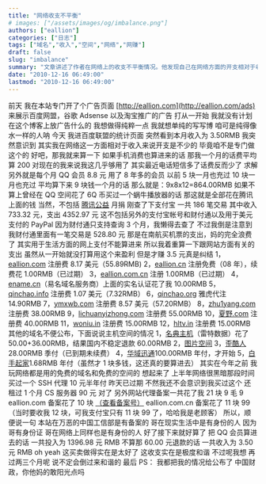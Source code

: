 ```yaml
---
title: "网络收支不平衡"
# images: ["/assets/images/og/imbalance.png"]
authors: ["eallion"]
categories: ["日志"]
tags: ["域名","收入","空间","网络","网赚"]
draft: false
slug: "imbalance"
summary: "文章讲述了作者在网络上的收支不平衡情况。他发现自己在网络方面的开支相对于收入来说很大，包括手机费、QQ 会员费等。同时还列举了支付宝交易和网站相关的域名注册和主机空间费用。最后总结出投入金额远大于收入金额，表达了对这种不平衡状况的无奈和希望能够改变的心情。"
date: "2010-12-16 06:49:00"
lastmod: "2010-12-16 06:49:00"
---
```


前天
我在本站专门开了个广告页面 [http://eallion.com](http://eallion.com/ads)
来展示百度网盟，谷歌 Adsense 以及淘宝推广的广告
打从一开始
我就没有计划在这个博客上放广告什么的
我想做得纯粹一点
我就想单纯的写写博
咱可是纯得像水一样的人呐
今天
我进百度联盟的统计页面
突然看到本月收入为 3.50RMB
我突然意识到
其实我在网络这一方面相对于收入来说开支是不少的
毕竟咱不是专门做这个的
好吧，那我就来算一下
如果手机消费也算进来的话
那我一个月的话费平均算 200
对现在的我来说我这几乎够用了
其实最近电话短信多了话费反而少了
求解
另外就是每个月 QQ 会员 8.8 元
用了 8 年多的会员
以前 5 块一月也充过 10 块一月也充过
平均算下来 9 块钱一个月的话
那么就是：9x8x12=864.00RMB
如果不算上曾经在 QQ 空间花了 6Q 币买过一个蜗牛播放器的话
那这就是全部花在腾讯上面的钱
当然，不包括 [腾讯公益](http://gongyi.net) 月捐
刚查了下支付宝
一共 186 笔交易
其中收入 733.32 元，支出 4352.97 元
这不包括另外的支付宝帐号和财付通以及用于美元支付的 PayPal
因为财付通只支持查询 3 个月，我懒得去查了
不过我倒是注意到我财付通里面有一笔交易是 528.80 元
那是在南航买机票的支出，妈的完全浪费了
其实用于生活方面的网上支付不能算进来
所以我着重算一下跟网站方面有关的支出
虽然从一开始就没打算用这个来盈利
但是才赚 3.5 元真是纠结
1，[eallion.com](http://eallion.com/) 注册费 8.17 美元（55.89RMB)
2，[eallion.cn](http://qinchao.org) 注册免费（08 年），续费花 1.00RMB（已过期）
3，[eallion.com.cn](http://qinchao.org) 注册 1.00RMB（已过期）
4，[ename.cn](http://ename.cn)（易名域名服务商）上面的实名认证花了我 10.00RMB
5，[qinchao.info](http://qinchao.org) 注册费 1.07 美元（7.32RMB）
6，[qinchao.org](http://qinchao.org) 雅虎代注 14.90RMB
7，[ymxwb.com](http://ymxwb.com) 注册费 8.57 美元（57.20RMB）
8，[zhu1yang.com](http://zhu1yang.com) 注册费 38.00RMB
9，[lichuanyizhong.com](http://lichuanyizhong.com) 注册费 55.00RMB
10，[夏野.com](http://www.xn--0rso43k.com) 注册费 40.00RMB
11，[woniu.in](http://t.eallion.com) 注册费 15.00RMB
12，[hltv.in](http://qinchao.org) 注册费 15.00RMB
其他的域名不便公布，下面说说主机空间的情况
1，[名典主机](http://7root.com)（雷特数据）花了 50.00+36.00RMB，结果国内不稳定退款 60.00RMB
2，[图片空间](http://www.cnaaa.com)
3，[歪酷人](http://yculer.com)28.00RMB 季付（已到期未续费）
4，[华域迅通](http://www.vosent.com)100.00RMB 年付，才开始
5，[白手起家](http://168.sh)1.68RMB 年付（虽然才 1 块多钱，这还真的要算进去）
其实在今年之前
我玩网络都是用的免费的域名和免费的空间的
想起来了
上半年网络很黑暗那段时间买过一个 SSH 代理
10 元半年付
昨天已过期
不然我还不会意识到我买过这个
还租过 1 个月 CS 服务器 90 元
对了
另外网站代理备案一共花了我 21 块 9 毛 9
eallion.com 备案花了 10 块 [（查看备案号）](http://www.miibeian.gov.cn/icp/publish/query/icpMemoInfo_login.action?id=2350876)
eallion.com.cn 备案花了 11 块 99
（当时要收我 12 块，可我支付宝只有 11 块 99 了，哈哈我是老顾客）
所以，顺便说一句
本站在万恶的中国工信部是有备案的
哥在现实生活中是有身份的人
因为哥有身份证
哥在网络上同样也是有身份的人
好了接下来就好算了
把 QQ 会员算进去的话
一共投入为 1396.98 元 RMB
不算那 60.00 元退款的话
一共收入为 3.50 元 RMB
oh yeah
这买卖做得实在是太好了
这收支实在是极度和谐
不过呢我想
再过两三个月呢
说不定会倒过来和谐的
最后 PS：
我都把我的情况给公布了
中国财政，你他妈的敢阳光点吗
